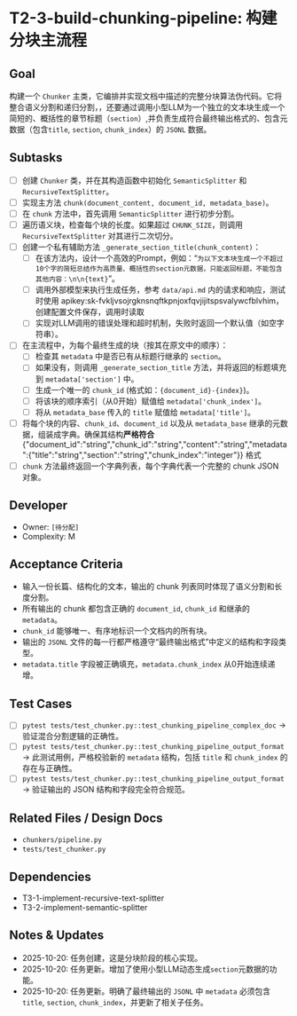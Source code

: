 # T2-3-build-chunking-pipeline: 构建分块主流程

## Goal
构建一个 `Chunker` 主类，它编排并实现文档中描述的完整分块算法伪代码。它将整合语义分割和递归分割，，还要通过调用小型LLM为一个独立的文本块生成一个简短的、概括性的章节标题（`section`）,并负责生成符合最终输出格式的、包含元数据（包含`title`, `section`, `chunk_index`）的 `JSONL` 数据。

## Subtasks
- [ ] 创建 `Chunker` 类，并在其构造函数中初始化 `SemanticSplitter` 和 `RecursiveTextSplitter`。
- [ ] 实现主方法 `chunk(document_content, document_id, metadata_base)`。
- [ ] 在 `chunk` 方法中，首先调用 `SemanticSplitter` 进行初步分割。
- [ ] 遍历语义块，检查每个块的长度。如果超过 `CHUNK_SIZE`，则调用 `RecursiveTextSplitter` 对其进行二次切分。
- [ ] 创建一个私有辅助方法 `_generate_section_title(chunk_content)`：
    - [ ] 在该方法内，设计一个高效的Prompt，例如：“`为以下文本块生成一个不超过10个字的简短总结作为高质量、概括性的section元数据，只能返回标题，不能包含其他内容：\n\n{text}`”。
    - [ ] 调用外部模型来执行生成任务，参考 `data/api.md` 内的请求和响应，测试时使用 apikey:sk-fvkljvsojrgknsnqftkpnjoxfqvjijitspsvalywcfblvhim，创建配置文件保存，调用时读取
    - [ ] 实现对LLM调用的错误处理和超时机制，失败时返回一个默认值（如空字符串）。
- [ ] 在主流程中，为每个最终生成的块（按其在原文中的顺序）：
    - [ ] 检查其 `metadata` 中是否已有从标题行继承的 `section`。
    - [ ] 如果没有，则调用 `_generate_section_title` 方法，并将返回的标题填充到 `metadata['section']` 中。
    - [ ] 生成一个唯一的 `chunk_id` (格式如：`{document_id}-{index}`)。
    - [ ] 将该块的顺序索引（从0开始）赋值给 `metadata['chunk_index']`。
    - [ ] 将从 `metadata_base` 传入的 `title` 赋值给 `metadata['title']`。
- [ ] 将每个块的内容、`chunk_id`、`document_id` 以及从 `metadata_base` 继承的元数据，组装成字典。确保其结构**严格符合** {"document_id":"string","chunk_id":"string","content":"string","metadata":{"title":"string","section":"string","chunk_index":"integer"}} 格式
- [ ] `chunk` 方法最终返回一个字典列表，每个字典代表一个完整的 chunk JSON 对象。

## Developer
- Owner: `[待分配]`
- Complexity: M

## Acceptance Criteria
- 输入一份长篇、结构化的文本，输出的 chunk 列表同时体现了语义分割和长度分割。
- 所有输出的 chunk 都包含正确的 `document_id`, `chunk_id` 和继承的 `metadata`。
- `chunk_id` 能够唯一、有序地标识一个文档内的所有块。
- 输出的 `JSONL` 文件的每一行都严格遵守“最终输出格式”中定义的结构和字段类型。
- `metadata.title` 字段被正确填充，`metadata.chunk_index` 从0开始连续递增。

## Test Cases
- [ ] `pytest tests/test_chunker.py::test_chunking_pipeline_complex_doc` -> 验证混合分割逻辑的正确性。
- [ ] `pytest tests/test_chunker.py::test_chunking_pipeline_output_format` -> 此测试用例，严格校验新的 `metadata` 结构，包括 `title` 和 `chunk_index` 的存在与正确性。
- [ ] `pytest tests/test_chunker.py::test_chunking_pipeline_output_format` -> 验证输出的 JSON 结构和字段完全符合规范。

## Related Files / Design Docs
- `chunkers/pipeline.py`
- `tests/test_chunker.py`

## Dependencies
- T3-1-implement-recursive-text-splitter
- T3-2-implement-semantic-splitter

## Notes & Updates
- 2025-10-20: 任务创建，这是分块阶段的核心实现。
- 2025-10-20: 任务更新。增加了使用小型LLM动态生成`section`元数据的功能。
- 2025-10-20: 任务更新。明确了最终输出的 `JSONL` 中 `metadata` 必须包含 `title`, `section`, `chunk_index`，并更新了相关子任务。